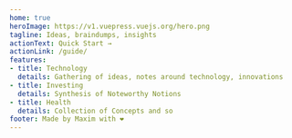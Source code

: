 ```yaml
---
home: true
heroImage: https://v1.vuepress.vuejs.org/hero.png
tagline: Ideas, braindumps, insights 
actionText: Quick Start →
actionLink: /guide/
features:
- title: Technology
  details: Gathering of ideas, notes around technology, innovations 
- title: Investing
  details: Synthesis of Noteworthy Notions
- title: Health
  details: Collection of Concepts and so 
footer: Made by Maxim with ❤️
---
```

